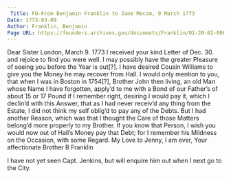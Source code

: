 ```yaml
---
 Title: FO-From Benjamin Franklin to Jane Mecom, 9 March 1773
Date: 1773-03-09
Author: Franklin, Benjamin
Page URL: https://founders.archives.gov/documents/Franklin/01-20-02-0062
---
```


Dear Sister
London, March 9. 1773
I received your kind Letter of Dec. 30. and rejoice to find you were well. I may possibly have the greater Pleasure of seeing you before the Year is out[?]. I have desired Cousin Williams to give you the Money he may recover from Hall. I would only mention to you, that when I was in Boston in 1754[?], Brother John then living, an old Man whose Name I have forgotten, apply’d to me with a Bond of our Father’s of about 15 or 17 Pound if I remember right, desiring I would pay it, which I declin’d with this Answer, that as I had never receiv’d any thing from the Estate, I did not think my self oblig’d to pay any of the Debts. But I had another Reason, which was that I thought the Care of those Matters belong’d more properly to my Brother. If you know that Person, I wish you would now out of Hall’s Money pay that Debt; for I remember his Mildness on the Occasion, with some Regard. My Love to Jenny, I am ever, Your affectionate Brother
B Franklin

I have not yet seen Capt. Jenkins, but will enquire him out when I next go to the City.


